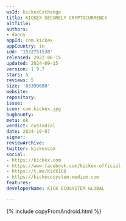 ```yaml
---
wsId: kickexExchange
title: KICKEX SECURELY CRYPTOCURRENCY
altTitle: 
authors:
- danny
appId: com.kickex
appCountry: in
idd: '1532751538'
released: 2022-06-15
updated: 2024-09-15
version: 1.9.7
stars: 5
reviews: 5
size: '83399680'
website: 
repository: 
issue: 
icon: com.kickex.jpg
bugbounty: 
meta: ok
verdict: custodial
date: 2024-10-07
signer: 
reviewArchive: 
twitter: kickexcom
social:
- https://kickex.com
- https://www.facebook.com/kickex.official
- https://t.me/KickICO
- https://kickecosystem.medium.com
features: 
developerName: KICK ECOSYSTEM GLOBAL

---
```


{% include copyFromAndroid.html %}
